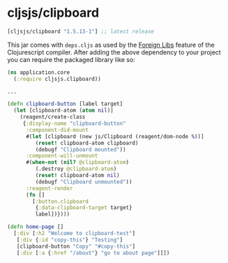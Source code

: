# cljsjs/clipboard

[](dependency)
```clojure
[cljsjs/clipboard "1.5.13-1"] ;; latest release
```
[](/dependency)

This jar comes with `deps.cljs` as used by the [Foreign Libs][flibs] feature
of the Clojurescript compiler. After adding the above dependency to your project
you can require the packaged library like so:

```clojure
(ns application.core
  (:require cljsjs.clipboard))

...

(defn clipboard-button [label target]
  (let [clipboard-atom (atom nil)]
    (reagent/create-class
     {:display-name "clipboard-button"
      :component-did-mount
      #(let [clipboard (new js/Clipboard (reagent/dom-node %))]
         (reset! clipboard-atom clipboard)
         (debugf "Clipboard mounted"))
      :component-will-unmount
      #(when-not (nil? @clipboard-atom)
         (.destroy @clipboard-atom)
         (reset! clipboard-atom nil)
         (debugf "Clipboard unmounted"))
      :reagent-render
      (fn []
        [:button.clipboard
         {:data-clipboard-target target}
         label])})))

(defn home-page []
  [:div [:h2 "Welcome to clipboard-test"]
   [:div {:id "copy-this"} "Testing"]
   [clipboard-button "Copy" "#copy-this"]
   [:div [:a {:href "/about"} "go to about page"]]])
```

[flibs]: https://github.com/clojure/clojurescript/wiki/Packaging-Foreign-Dependencies
